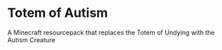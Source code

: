 # Totem of Autism

A Minecraft resourcepack that replaces the Totem of Undying with the Autism Creature
